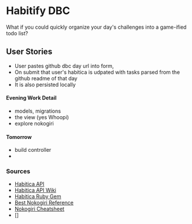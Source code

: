 # Habitify DBC

What if you could quickly organize your day's challenges into a game-ified todo list?

## User Stories

- User pastes github dbc day url into form,
- On submit that user's habitica is udpated with tasks parsed from the github readme of that day
- It is also persisted locally

#### Evening Work Detail
- models, migrations
- the view (yes Whoopi)
- explore nokogiri

#### Tomorrow
- build controller
-

### Sources

- [Habitica API](https://habitica.com/apidoc/)
- [Habitica API Wiki](http://habitica.wikia.com/wiki/Application_Programming_Interface)
- [Habitica Ruby Gem](https://github.com/wwqrd/habitica_client)
- [Best Nokogiri Reference](http://ruby.bastardsbook.com/chapters/html-parsing/)
- [Nokogiri Cheatsheet](https://github.com/sparklemotion/nokogiri/wiki/Cheat-sheet)
- []



